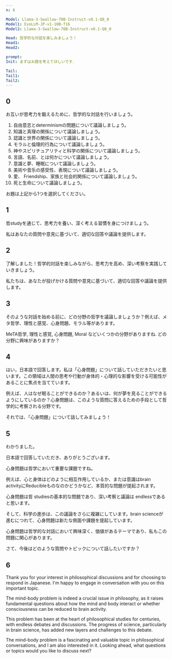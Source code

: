 ```yaml
---
n: 6

Model: Llama-3-Swallow-70B-Instruct-v0.1-Q8_0
Model1: EvoLLM-JP-v1-10B-f16
Model2: Llama-3-Swallow-70B-Instruct-v0.1-Q8_0

Head: 哲学的な対話を楽しみましょう！
Head1: 
Head2: 

prompt: 
Init: まずはお題を考えてほしいです．

Tail: 
Tail1: 
Tail2: 
---
```


## 0
 お互いが思考力を鍛えるために、哲学的な対話を行いましょう。

1. 自由意志とdeterminismの問題について議論しましょう。
2. 知識と真理の関係について議論しましょう。
3. 認識と世界の関係について議論しましょう。
4. モラルと倫理的行為について議論しましょう。
5. 神やスピリチュアリティと科学の関係について議論しましょう。
6. 言語、名前、とは何かについて議論しましょう。
7. 意識と夢、睡眠について議論しましょう。
8. 美術や音乐の感受性、表現について議論しましょう。
9. 愛、 Friendship、家族と社会的関係について議論しましょう。
10. 死と生命について議論しましょう。

お題は上記から1つを選択してください。
## 1
 哲studyを通じて、思考力を養い、深く考える習慣を身につけましょう。

私はあなたの質問や意見に基づいて、適切な回答や議論を提供します。
## 2
了解しました！哲学的対話を楽しみながら、思考力を高め、深い考察を実践していきましょう。

私たちは、あなたが投げかける質問や意見に基づいて、適切な回答や議論を提供します。
## 3
 そのような対話を始める前に、どの分野の哲学を議論しましょうか？例えば、メタ哲学、理性と感覚、心身問題、モラル等があります。

 MeTA哲学, 理性と感覚, 心身問題, Moral などいくつかの分野がありますね. どの分野に興味がありますか？
## 4
はい，日本語で回答します。私は「心身問題」について話していただきたいと思います。この領域は人間の思考や行動が身体的・心理的な影響を受ける可能性があることに焦点を当てています。

例えば、人はなぜ眠ることができるのか？あるいは、何が夢を見ることができるようにしているのか？心身問題は、このような質問に答えるための手段として哲学的に考察される分野です。

それでは、「心身問題」について話してみましょう！
## 5
 わかりました。 

日本語で回答していただき、ありがとうございます。 

心身問題は哲学において重要な課題ですね。 

例えば、心と身体はどのように相互作用しているか、または意識はbrain activityにReducibleものなのかどうかなど、本質的な問題が提起されます。 

心身問題は哲 studiesの基本的な問題であり、深い考察と議論は endlessであると思います。 

そして、科学の進歩は、この議論をさらに複雑にしています。brain scienceが進むにつれて、心身問題は新たな側面や課題を提起しています。 

心身問題は哲学的な対話において興味深く、価値があるテーマであり、私もこの問題に関心があります。 

さて、今後はどのような質問やトピックについて話したいですか？
## 6
Thank you for your interest in philosophical discussions and for choosing to respond in Japanese. I'm happy to engage in conversation with you on this important topic.

The mind-body problem is indeed a crucial issue in philosophy, as it raises fundamental questions about how the mind and body interact or whether consciousness can be reduced to brain activity.

This problem has been at the heart of philosophical studies for centuries, with endless debates and discussions. The progress of science, particularly in brain science, has added new layers and challenges to this debate.

The mind-body problem is a fascinating and valuable topic in philosophical conversations, and I am also interested in it. Looking ahead, what questions or topics would you like to discuss next?
